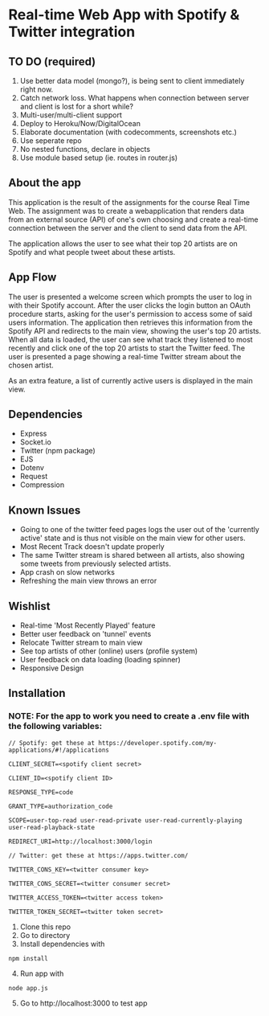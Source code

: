 # Real-time Web App with Spotify & Twitter integration

## TO DO (required)
1. Use better data model (mongo?), is being sent to client immediately right now. 
2. Catch network loss. What happens when connection between server and client is lost for a short while?
3. Multi-user/multi-client support
4. Deploy to Heroku/Now/DigitalOcean
5. Elaborate documentation (with codecomments, screenshots etc.)
6. Use seperate repo
7. No nested functions, declare in objects
8. Use module based setup (ie. routes in router.js)

## About the app
This application is the result of the assignments for the course Real Time Web. The assignment was to create a webapplication
that renders data from an external source (API) of one's own choosing and create a real-time connection between the server and the client to send data from the API.

The application allows the user to see what their top 20 artists are on Spotify
and what people tweet about these artists.

## App Flow
The user is presented a welcome screen which prompts the user to log in with their Spotify account.
After the user clicks the login button an OAuth procedure starts, asking for the user's permission to access some of said users information.
The application then retrieves this information from the Spotify API and redirects to the main view, showing the user's top 20 artists.
When all data is loaded, the user can see what track they listened to most recently and click one of the top 20 artists to start the Twitter feed.
The user is presented a page showing a real-time Twitter stream about the chosen artist.

As an extra feature, a list of currently active users is displayed in the main view.

## Dependencies
 * Express
 * Socket.io
 * Twitter (npm package)
 * EJS
 * Dotenv
 * Request
 * Compression

## Known Issues
* Going to one of the twitter feed pages logs the user out of the 'currently active' state and is thus not visible on the main view for other users.
* Most Recent Track doesn't update properly
* The same Twitter stream is shared between all artists, also showing some tweets from previously selected artists.
* App crash on slow networks
* Refreshing the main view throws an error

## Wishlist
* Real-time 'Most Recently Played' feature
* Better user feedback on 'tunnel' events
* Relocate Twitter stream to main view
* See top artists of other (online) users (profile system)
* User feedback on data loading (loading spinner)
* Responsive Design

## Installation

### NOTE: For the app to work you need to create a .env file with the following variables:
```
// Spotify: get these at https://developer.spotify.com/my-applications/#!/applications

CLIENT_SECRET=<spotify client secret>

CLIENT_ID=<spotify client ID>

RESPONSE_TYPE=code

GRANT_TYPE=authorization_code

SCOPE=user-top-read user-read-private user-read-currently-playing user-read-playback-state

REDIRECT_URI=http://localhost:3000/login

// Twitter: get these at https://apps.twitter.com/

TWITTER_CONS_KEY=<twitter consumer key>

TWITTER_CONS_SECRET=<twitter consumer secret>

TWITTER_ACCESS_TOKEN=<twitter access token>

TWITTER_TOKEN_SECRET=<twitter token secret>
```

1. Clone this repo
2. Go to directory
3. Install dependencies with
```
npm install
```
4. Run app with
```
node app.js
```
5. Go to http://localhost:3000 to test app
